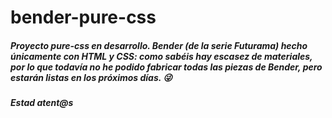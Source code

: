 # bender-pure-css
##### Proyecto pure-css en desarrollo. Bender (de la serie Futurama) hecho únicamente con HTML y CSS: como sabéis hay escasez de materiales, por lo que todavía no he podido fabricar todas las piezas de Bender, pero estarán listas en los próximos días. 😜
##### Estad atent@s 
